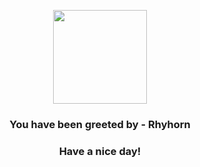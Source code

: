 <p align="center">
    <img src="https://raw.githubusercontent.com/PokeAPI/sprites/master/sprites/pokemon/111.png" width="150" height="150">
</p>
<h3 align="center">You have been greeted by - <b>Rhyhorn</b></h3>
<h3 align="center">Have a nice day!</h3>
